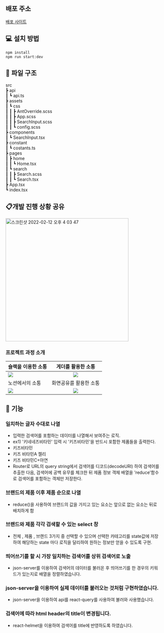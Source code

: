## 배포 주소

<a href="https://whispering-journey-42055.herokuapp.com/">배포 사이트</a>

## 💻 설치 방법

    npm install
    npm run start:dev

## 📂 파일 구조

src     
 ┣ api      
 ┃ ┗ api.ts      
 ┣ assets              
 ┃ ┗ css     
 ┃ ┃ ┣ AntOverride.scss      
 ┃ ┃ ┣ App.scss     
 ┃ ┃ ┣ SearchInput.scss      
 ┃ ┃ ┗ config.scss      
 ┣ components     
 ┃ ┗ SearchInput.tsx     
 ┣ constant      
 ┃ ┗ costants.ts     
 ┣ pages             
 ┃ ┣ home     
 ┃ ┃ ┗ Home.tsx      
 ┃ ┗ search          
 ┃ ┃ ┣ Search.scss      
 ┃ ┃ ┗ Search.tsx      
 ┣ App.tsx     
 ┗ index.tsx         

## 📋개발 진행 상황 공유

<img width="400" alt="스크린샷 2022-02-12 오후 4 03 47" src="https://user-images.githubusercontent.com/80146176/153703072-7779ad79-3620-4a81-b4e4-dacb6da59c4e.png">


### 프로젝트 과정 소개

| 슬랙을 이용한 소통                                                                                                             |                                                       게더를 활용한 소통                                                       |
| :----------------------------------------------------------------------------------------------------------------------------- | :----------------------------------------------------------------------------------------------------------------------------: |
| <img width="auto" src="https://user-images.githubusercontent.com/80146176/153052997-f2ca6637-40f8-4e7f-9609-f4885577706a.png"> | <img width="auto" src="https://user-images.githubusercontent.com/80146176/153053947-7be40938-62f8-4dd9-a54b-7328ea550546.png"> |
| 노션에서의 소통                                                                                                                |                                                     화면공유를 활용한 소통                                                     |
| <img width="auto" src="https://user-images.githubusercontent.com/80146176/153054588-6194940a-a76d-4fde-a164-2efb3989d6e8.png"> | <img width="auto" src="https://user-images.githubusercontent.com/80146176/153054110-d7c4169e-3824-4903-8ca5-fc4aec044055.png"> |

## 📝 기능

### 일치하는 글자 수대로 나열
- 입력한 검색어를 포함하는 데이터를 나열해서 보여주는 로직.
- ex1) '키네네즈비타민' 입력 시 '키즈비타민'을 반드시 포함한 제품들을 출력한다.
- 키즈비타민
- 키즈 비타민A 젤리
- 키즈 비타민C+아연
- Router로 URL의 query string에서 검색어를 디코드(decodeURI) 하여 검색어를 추출한 다음, 검색어에 공백 유무를 체크한 뒤 제품 정보 객체 배열을 'reduce'함수로 검색어를 포함하는 객체만 저장한다.

### 브랜드의 제품 이후 제품 순으로 나열
- reduce()을 사용하여 브랜드의 값을 가지고 있는 요소는 앞으로 없는 요소는 뒤로 배치하게 함

### 브랜드와 제품 각각 검색할 수 있는 select 창
- 전체 , 제품 , 브랜드 3가지 중 선택할 수 있으며 선택한 카테고리를 state값에 저장하여 해당하는 state 마다 로직을 달리하여 원하는 정보만 얻을 수 있도록 구현.

### 띄어쓰기를 할 시 가장 일치하는 검색어를 상위 검색어로 노출
- json-server를 이용하여 검색어의 데이터를 불러온 후 띄어쓰기를 한 경우의 키워드가 있는지로 배열을 정렬하였습니다.

### json-server을 이용하여 실제 데이터를 불러오는 것처럼 구현하였습니다.
- json-server을 이용하여 api를 react-query를 사용하여 불러와 사용했습니다.

### 검색어에 따라 html header의 title이 변경됩니다.
- react-helmet을 이용하여 검색어를 title에 반영하도록 하였습니다.
